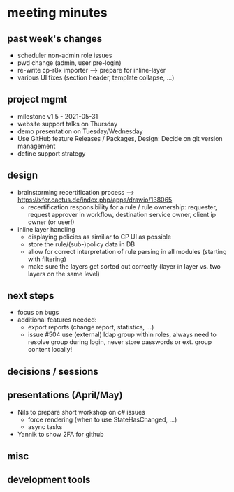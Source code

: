 # meeting minutes

## past week's changes
- scheduler non-admin role issues
- pwd change (admin, user pre-login)
- re-write cp-r8x importer --> prepare for inline-layer
- various UI fixes (section header, template collapse, ...)

## project mgmt
- milestone v1.5 - 2021-05-31
- website support talks on Thursday
- demo presentation on Tuesday/Wednesday
- Use GitHub feature Releases / Packages, Design: Decide on git version management
- define support strategy

## design
- brainstorming recertification process --> <https://xfer.cactus.de/index.php/apps/drawio/138065>
  - recertification responsibility for a rule / rule ownership: requester, request approver in workflow, destination service owner, client ip owner (or user!) 
- inline layer handling
  - displaying policies as similiar to CP UI as possible
  - store the rule/(sub-)policy data in DB
  - allow for correct interpretation of rule parsing in all modules (starting with filtering)
  - make sure the layers get sorted out correctly (layer in layer vs. two layers on the same level)

## next steps
- focus on bugs
- additional features needed:
  - export reports (change report, statistics, ...)
  - issue #504 use (external) ldap group within roles, always need to resolve group during login, never store passwords or ext. group content locally!

## decisions / sessions

## presentations (April/May)
- Nils to prepare short workshop on c# issues
  - force rendering (when to use StateHasChanged, ...)
  - async tasks
- Yannik to show 2FA for github
  
## misc
## development tools
